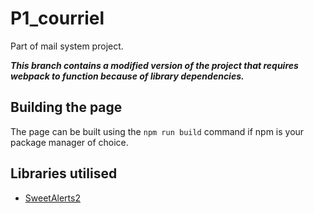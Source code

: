 # P1_courriel
Part of mail system project.

***This branch contains a modified version of the project that requires webpack to function because of library dependencies.***

## Building the page

The page can be built using the `npm run build` command if npm is your package manager of choice.

## Libraries utilised
* [SweetAlerts2](https://sweetalert2.github.io/)
